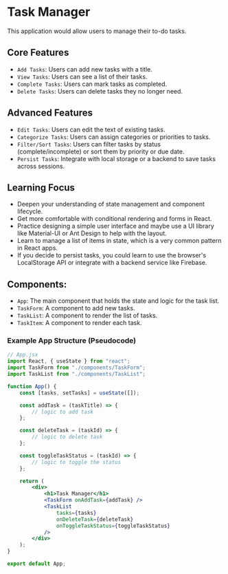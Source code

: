 # Task Manager

This application would allow users to manage their to-do tasks.

## Core Features

- `Add Tasks`: Users can add new tasks with a title.
- `View Tasks`: Users can see a list of their tasks.
- `Complete Tasks`: Users can mark tasks as completed.
- `Delete Tasks`: Users can delete tasks they no longer need.

## Advanced Features

- `Edit Tasks`: Users can edit the text of existing tasks.
- `Categorize Tasks`: Users can assign categories or priorities to tasks.
- `Filter/Sort Tasks`: Users can filter tasks by status (complete/incomplete) or
  sort them by priority or due date.
- `Persist Tasks`: Integrate with local storage or a backend to save tasks across
  sessions.

## Learning Focus

- Deepen your understanding of state management and component lifecycle.
- Get more comfortable with conditional rendering and forms in React.
- Practice designing a simple user interface and maybe use a UI library like
  Material-UI or Ant Design to help with the layout.
- Learn to manage a list of items in state, which is a very common pattern in
  React apps.
- If you decide to persist tasks, you could learn to use the browser's
  LocalStorage API or integrate with a backend service like Firebase.

## Components:

- `App`: The main component that holds the state and logic for the task list.
- `TaskForm`: A component to add new tasks.
- `TaskList`: A component to render the list of tasks.
- `TaskItem`: A component to render each task.

### Example App Structure (Pseudocode)

```jsx
// App.jsx
import React, { useState } from "react";
import TaskForm from "./components/TaskForm";
import TaskList from "./components/TaskList";

function App() {
	const [tasks, setTasks] = useState([]);

	const addTask = (taskTitle) => {
		// logic to add task
	};

	const deleteTask = (taskId) => {
		// logic to delete task
	};

	const toggleTaskStatus = (taskId) => {
		// logic to toggle the status
	};

	return (
		<div>
			<h1>Task Manager</h1>
			<TaskForm onAddTask={addTask} />
			<TaskList
				tasks={tasks}
				onDeleteTask={deleteTask}
				onToggleTaskStatus={toggleTaskStatus}
			/>
		</div>
	);
}

export default App;
```
